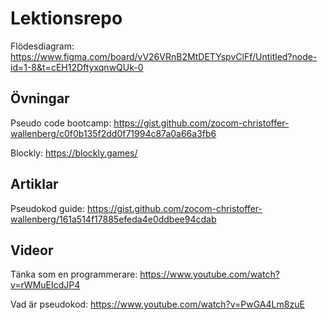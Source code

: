 # Lektionsrepo

Flödesdiagram: https://www.figma.com/board/vV26VRnB2MtDETYspvClFf/Untitled?node-id=1-8&t=cEH12DftyxqnwQUk-0

## Övningar

Pseudo code bootcamp: https://gist.github.com/zocom-christoffer-wallenberg/c0f0b135f2dd0f71994c87a0a66a3fb6

Blockly: https://blockly.games/

## Artiklar

Pseudokod guide: https://gist.github.com/zocom-christoffer-wallenberg/161a514f17885efeda4e0ddbee94cdab

## Videor

Tänka som en programmerare: https://www.youtube.com/watch?v=rWMuEIcdJP4

Vad är pseudokod: https://www.youtube.com/watch?v=PwGA4Lm8zuE

